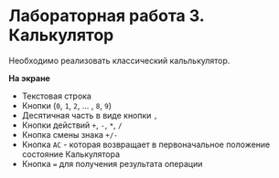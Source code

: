 # Лабораторная работа 3. Калькулятор

Необходимо реализовать классический кальлькулятор.

**На экране**

- Текстовая строка
- Кнопки (`0`, `1`, `2`, ... , `8`, `9`)
- Десятичная часть в виде кнопки `,`
- Кнопки действий `+`, `-`, `*`, `/`
- Кнопка смены знака `+/-`
- Кнопка `AC` - которая возвращает в первоначальное положение состояние Калькулятора
- Кнопка `=`  для получения результата операции